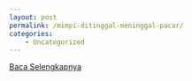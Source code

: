 ```yaml
---
layout: post
permalink: /mimpi-ditinggal-meninggal-pacar/
categories:
    - Uncategorized
---
```


[Baca Selengkapnya](/10)